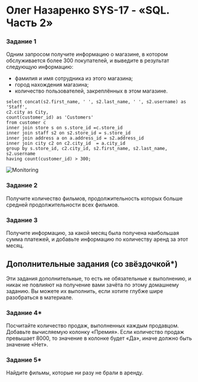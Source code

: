 # Олег Назаренко SYS-17 - «SQL. Часть 2»

### Задание 1

Одним запросом получите информацию о магазине, в котором обслуживается более 300 покупателей, и выведите в результат следующую информацию: 
- фамилия и имя сотрудника из этого магазина;
- город нахождения магазина;
- количество пользователей, закреплённых в этом магазине.
```
select concat(s2.first_name, ' ', s2.last_name, ' ', s2.username) as 'Staff', 
c2.city as City, 
count(customer_id) as 'Customers'
from customer c
inner join store s on s.store_id =c.store_id
inner join staff s2 on s2.store_id = s.store_id
inner join address a on a.address_id = s2.address_id
inner join city c2 on c2.city_id  = a.city_id
group by s.store_id, c2.city_id, s2.first_name, s2.last_name, s2.username
having count(customer_id) > 300;
```
![Monitoring]()

### Задание 2

Получите количество фильмов, продолжительность которых больше средней продолжительности всех фильмов.

### Задание 3

Получите информацию, за какой месяц была получена наибольшая сумма платежей, и добавьте информацию по количеству аренд за этот месяц.


## Дополнительные задания (со звёздочкой*)
Эти задания дополнительные, то есть не обязательные к выполнению, и никак не повлияют на получение вами зачёта по этому домашнему заданию. Вы можете их выполнить, если хотите глубже шире разобраться в материале.

### Задание 4*

Посчитайте количество продаж, выполненных каждым продавцом. Добавьте вычисляемую колонку «Премия». Если количество продаж превышает 8000, то значение в колонке будет «Да», иначе должно быть значение «Нет».

### Задание 5*

Найдите фильмы, которые ни разу не брали в аренду.
